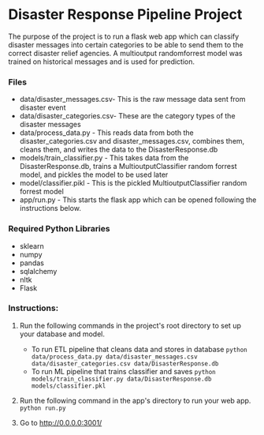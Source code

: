 # Disaster Response Pipeline Project
The purpose of the project is to run a flask web app which can classify disaster messages
into certain categories to be able to send them to the correct disaster relief agencies. A multioutput 
randomforrest model was trained on historical messages and is used for prediction.

### Files
* data/disaster_messages.csv- This is the raw message data sent from disaster event
* data/disaster_categories.csv- These are the category types of the disaster messages
* data/process_data.py - This reads data from both the disaster_categories.csv and disaster_messages.csv,
  combines them, cleans them, and writes the data to the DisasterResponse.db
* models/train_classifier.py - This takes data from the DisasterResponse.db, trains a MultioutputClassifier
  random forrest model, and pickles the model to be used later
* model/classifier.pikl - This is the pickled MultioutputClassifier random forrest model
* app/run.py - This starts the flask app which can be opened following the instructions below.

### Required Python Libraries
* sklearn
* numpy
* pandas
* sqlalchemy
* nltk
* Flask

### Instructions:
1. Run the following commands in the project's root directory to set up your database and model.

    - To run ETL pipeline that cleans data and stores in database
        `python data/process_data.py data/disaster_messages.csv data/disaster_categories.csv data/DisasterResponse.db`
    - To run ML pipeline that trains classifier and saves
        `python models/train_classifier.py data/DisasterResponse.db models/classifier.pkl`

2. Run the following command in the app's directory to run your web app.
    `python run.py`

3. Go to http://0.0.0.0:3001/
